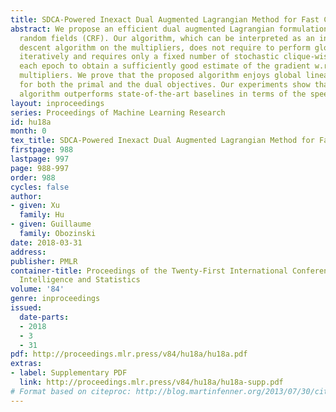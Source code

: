 ```yaml
---
title: SDCA-Powered Inexact Dual Augmented Lagrangian Method for Fast CRF Learning
abstract: We propose an efficient dual augmented Lagrangian formulation to learn conditional
  random fields (CRF). Our algorithm, which can be interpreted as an inexact gradient
  descent algorithm on the multipliers, does not require to perform global inference
  iteratively and requires only a fixed number of stochastic clique-wise updates at
  each epoch to obtain a sufficiently good estimate of the gradient w.r.t. the Lagrange
  multipliers. We prove that the proposed algorithm enjoys global linear convergence
  for both the primal and the dual objectives. Our experiments show that the proposed
  algorithm outperforms state-of-the-art baselines in terms of the speed of convergence.
layout: inproceedings
series: Proceedings of Machine Learning Research
id: hu18a
month: 0
tex_title: SDCA-Powered Inexact Dual Augmented Lagrangian Method for Fast CRF Learning
firstpage: 988
lastpage: 997
page: 988-997
order: 988
cycles: false
author:
- given: Xu
  family: Hu
- given: Guillaume
  family: Obozinski
date: 2018-03-31
address: 
publisher: PMLR
container-title: Proceedings of the Twenty-First International Conference on Artficial
  Intelligence and Statistics
volume: '84'
genre: inproceedings
issued:
  date-parts:
  - 2018
  - 3
  - 31
pdf: http://proceedings.mlr.press/v84/hu18a/hu18a.pdf
extras:
- label: Supplementary PDF
  link: http://proceedings.mlr.press/v84/hu18a/hu18a-supp.pdf
# Format based on citeproc: http://blog.martinfenner.org/2013/07/30/citeproc-yaml-for-bibliographies/
---
```

